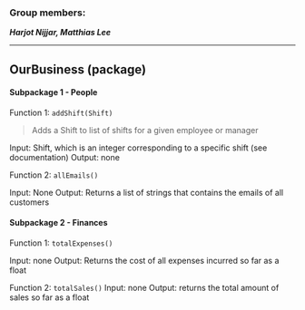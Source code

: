 ### Group members:
***Harjot Nijjar, Matthias Lee***

-------------
## OurBusiness (package)


#### Subpackage 1 - **People**

Function 1: `addShift(Shift)`

>Adds a Shift to list of shifts for a given employee or manager

Input: Shift, which is an integer corresponding to a specific shift (see documentation)
Output: none

Function 2: `allEmails()`

Input: None
Output: Returns a list of strings that contains the emails of all customers


#### Subpackage 2 - **Finances**

Function 1: `totalExpenses()`

Input: none
Output: Returns the cost of all expenses incurred so far as a float

Function 2: `totalSales()`
Input: none
Output: returns the total amount of sales so far as a float
